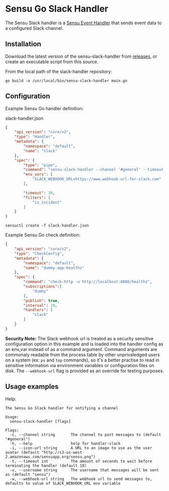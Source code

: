 # Sensu Go Slack Handler

The Sensu Slack handler is a [Sensu Event Handler][1] that sends event data to
a configured Slack channel.

## Installation

Download the latest version of the sensu-slack-handler from [releases][2],
or create an executable script from this source.

From the local path of the slack-handler repository:
```
go build -o /usr/local/bin/sensu-slack-handler main.go
```

## Configuration

Example Sensu Go handler definition:


slack-handler.json

```json
{
    "api_version": "core/v2",
    "type": "Handler",
    "metadata": {
        "namespace": "default",
        "name": "slack"
    },
    "spec": {
        "type": "pipe",
        "command": "sensu-slack-handler --channel '#general' --timeout 20 --username 'sensu' ",
        "env_vars": [
            "SLACK_WEBHOOK_URL=https://www.webhook-url-for-slack.com"
        ],

        "timeout": 30,
        "filters": [
            "is_incident"
        ]
    }
}
```

`sensuctl create -f slack-handler.json`

Example Sensu Go check definition:

```json
{
    "api_version": "core/v2",
    "type": "CheckConfig",
    "metadata": {
        "namespace": "default",
        "name": "dummy-app-healthz"
    },
    "spec": {
        "command": "check-http -u http://localhost:8080/healthz",
        "subscriptions":[
            "dummy"
        ],
        "publish": true,
        "interval": 10,
        "handlers": [
            "slack"
        ]
    }
}
```

**Security Note:** The Slack webhook url is treated as a security sensitive configuration option in this example and is loaded into the handler config as an env_var instead of as a command argument. Command arguments are commonaly readable from the process table by other unprivaledged users on a system (ex: `ps` and `top` commands), so it's a better practise to read in sensitive information via environment variables or configuration files on disk. The `--webhook-url` flag is provided as an override for testing purposes.

## Usage examples

Help:

```
The Sensu Go Slack handler for notifying a channel

Usage:
  sensu-slack-handler [flags]

Flags:
  -c, --channel string       The channel to post messages to (default "#general")
  -h, --help                 help for handler-slack
  -i, --icon-url string      A URL to an image to use as the user avatar (default "http://s3-us-west-2.amazonaws.com/sensuapp.org/sensu.png")
  -t, --timeout int          The amount of seconds to wait before terminating the handler (default 10)
  -u, --username string      The username that messages will be sent as (default "sensu")
  -w, --webhook-url string   The webhook url to send messages to, defaults to value of SLACK_WEBHOOK_URL env variable
```

[1]: https://docs.sensu.io/sensu-go/5.0/reference/handlers/#how-do-sensu-handlers-work
[2]: https://github.com/sensu/sensu-slack-handler/releases
